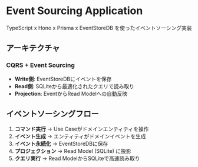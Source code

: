 # Event Sourcing Application

TypeScript x Hono x Prisma x EventStoreDB を使ったイベントソーシング実装

## アーキテクチャ

### CQRS + Event Sourcing

- **Write側**: EventStoreDBにイベントを保存
- **Read側**: SQLiteから最適化されたクエリで読み取り
- **Projection**: EventからRead Modelへの自動反映

## イベントソーシングフロー

1. **コマンド実行** → Use Caseがドメインエンティティを操作
2. **イベント生成** → エンティティがドメインイベントを生成
3. **イベント永続化** → EventStoreDBに保存
4. **プロジェクション** → Read Model (SQLite) に投影
5. **クエリ実行** → Read ModelからSQLiteで高速読み取り